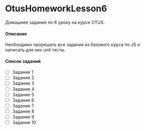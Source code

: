 # OtusHomeworkLesson6
Домашнее задание по 6 уроку на курсе OTUS.

#### Описание
Необходимо прорешать все задания из базового курса по JS и написать для них unit тесты.

#### Список заданий

- [ ] Задание 1
- [ ] Задание 2
- [ ] Задание 3
- [ ] Задание 4
- [ ] Задание 5
- [ ] Задание 6
- [ ] Задание 7
- [ ] Задание 8
- [ ] Задание 9
- [ ] Задание 10
